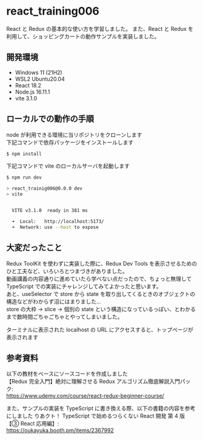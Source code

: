 # react_training006

React と Redux の基本的な使い方を学習しました。
また、React と Redux を利用して、ショッピングカートの動作サンプルを実装しました。

## 開発環境

- Windows 11 (21H2)
- WSL2 Ubuntu20.04
- React 18.2
- Node.js 16.11.1
- vite 3.1.0

## ローカルでの動作の手順

node が利用できる環境に当リポジトリをクローンします  
下記コマンドで依存パッケージをインストールします

```bash
$ npm install
```

下記コマンドで vite のローカルサーバを起動します

```bash
$ npm run dev

> react_trainig006@0.0.0 dev
> vite


  VITE v3.1.0  ready in 381 ms

  ➜  Local:   http://localhost:5173/
  ➜  Network: use --host to expose
```

## 大変だったこと

Redux ToolKit を使わずに実装した際に、Redux Dev Tools を表示させるためのひと工夫など、いろいろとつまづきがありました。  
動画講義の内容通りに進めていたら学べない点だったので、ちょっと無理して TypeScript での実装にチャレンジしてみてよかったと思います。  
あと、useSelector で store から state を取り出してくるときのオブジェクトの構造などがわからず沼にはまりました...  
store の大枠 -> slice -> 個別の state という構造になっているっぽい、とわかるまで数時間ごちゃごちゃとやってしまいました。

ターミナルに表示された localhost の URL にアクセスすると、トップページが表示されます

## 参考資料

以下の教材をベースにソースコードを作成しました  
【Redux 完全入門】絶対に理解させる Redux アルゴリズム徹底解説入門パック:  
https://www.udemy.com/course/react-redux-beginner-course/

また、サンプルの実装を TypeScript に書き換える際、以下の書籍の内容を参考にしました
りあクト！ TypeScript で始めるつらくない React 開発 第 4 版【③ React 応用編】:  
https://oukayuka.booth.pm/items/2367992
